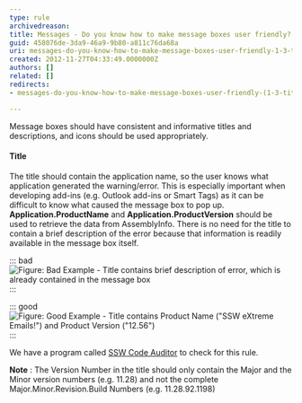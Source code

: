```yaml
---
type: rule
archivedreason: 
title: Messages - Do you know how to make message boxes user friendly? (1/3 Titles)
guid: 458076de-3da9-46a9-9b80-a811c76da68a
uri: messages-do-you-know-how-to-make-message-boxes-user-friendly-1-3-titles
created: 2012-11-27T04:33:49.0000000Z
authors: []
related: []
redirects:
- messages-do-you-know-how-to-make-message-boxes-user-friendly-(1-3-titles)

---
```


Message boxes should have consistent and informative titles and descriptions, and icons should be used appropriately.

<!--endintro-->

#### Title

The title should contain the application name, so the user knows what application generated the warning/error. This is especially important when developing add-ins (e.g. Outlook add-ins or Smart Tags) as it can be difficult to know what caused the message box to pop up.  **Application.ProductName** and  **Application.ProductVersion** should be used to retrieve the data from AssemblyInfo. There is no need for the title to contain a brief description of the error because that information is readily available in the message box itself.


::: bad  
![Figure: Bad Example - Title contains brief description of error, which is already contained in the message box](/rules/messages-do-you-know-how-to-make-message-boxes-user-friendly-1-3-titles/BadMsgTitle.jpg)  
:::


::: good  
![Figure: Good Example - Title contains Product Name ("SSW eXtreme Emails!") and Product Version ("12.56")](/rules/messages-do-you-know-how-to-make-message-boxes-user-friendly-1-3-titles/GoodMsgTitle.jpg)  
:::

We have a program called [SSW Code Auditor](http://www.ssw.com.au/ssw/CodeAuditor/Rules.aspx#TitleCS) to check for this rule.

 **Note** : The Version Number in the title should only contain the Major and the Minor version numbers (e.g. 11.28) and not the complete Major.Minor.Revision.Build Numbers (e.g. 11.28.92.1198)

